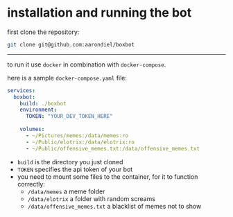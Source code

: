 # installation and running the bot

first clone the repository:

```sh
git clone git@github.com:aarondiel/boxbot
```

---

to run it use `docker` in combination with `docker-compose`.

here is a sample `docker-compose.yaml` file:

```yaml
services:
  boxbot:
    build: ./boxbot
    environment:
      TOKEN: "YOUR_DEV_TOKEN_HERE"
 
    volumes:
      - ~/Pictures/memes:/data/memes:ro
      - ~/Public/elotrix:/data/elotrix:ro
      - ~/Public/offensive_memes.txt:/data/offensive_memes.txt
```

- `build` is the directory you just cloned
- `TOKEN` specifies the api token of your bot
- you need to mount some files to the container, for it to function correctly:
	- `/data/memes` a meme folder
	- `/data/elotrix` a folder with random screams
	- `/data/offensive_memes.txt` a blacklist of memes not to show
